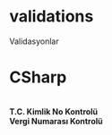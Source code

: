 # validations
Validasyonlar <br/>
<h1>CSharp</h1></br/>
<b>T.C. Kimlik No Kontrolü</b> 
<br/>
<b>Vergi Numarası Kontrolü</b>

